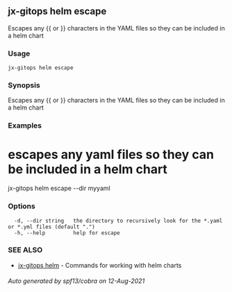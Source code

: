 ## jx-gitops helm escape

Escapes any {{ or }} characters in the YAML files so they can be included in a helm chart

### Usage

```
jx-gitops helm escape
```

### Synopsis

Escapes any {{ or }} characters in the YAML files so they can be included in a helm chart

### Examples

  # escapes any yaml files so they can be included in a helm chart
  jx-gitops helm escape --dir myyaml

### Options

```
  -d, --dir string   the directory to recursively look for the *.yaml or *.yml files (default ".")
  -h, --help         help for escape
```

### SEE ALSO

* [jx-gitops helm](jx-gitops_helm.md)	 - Commands for working with helm charts

###### Auto generated by spf13/cobra on 12-Aug-2021
